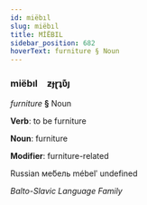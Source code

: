 ```yaml
---
id: miëbıl
slug: miëbıl
title: MİËBIL
sidebar_position: 682
hoverText: furniture § Noun
---
```


### miëbıl&emsp;<span kind="abugida">ƶɟɽʇʋ͊ȷ</span>

*furniture* **§** Noun

**Verb**: to be furniture

**Noun**: furniture

**Modifier**: furniture-related

Russian ме́бель mébelʹ undefined

*Balto-Slavic Language Family*